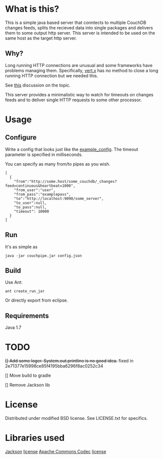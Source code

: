 What is this?
=============
This is a simple java based server that conntects to multiple CouchDB changes feeds, splits the recieved data into single packages and delivers them to some output http server.
This server is intended to be used on the same host as the target http server.

## Why?
Long running HTTP connections are unusual and some frameworks have problems managing them.
Specifically, [vert.x](http://www.vertx.io) has no method to close a long running HTTP connection but we needed this.

See [this](https://groups.google.com/forum/#!topic/vertx/MUVdf4xg_7w) discussion on the topic.


This server provides a minimalistic way to watch for timeouts on changes feeds and to deliver single HTTP requests to some other processor.

Usage
=====
## Configure
Write a config that looks just like the [example_config](example_config.json).
The timeout parameter is specified in milliseconds.

You can specify as many from/to pipes as you wish.

    [
      {
        "from":"http://some.host/some_couchdb/_changes?feed=continuous&heartbeat=1000",
        "from_user":"user",
        "from_pass":"examplepass",
        "to":"http://localhost:9090/some_server",
        "to_user":null,
        "to_pass":null,
        "timeout": 10000
      }
    ]

## Run
It's as simple as

    java -jar couchpipe.jar config.json

## Build

Use Ant:

    ant create_run_jar

Or directly export from eclipse.

## Requirements
Java 1.7


TODO
====
~~[] Add some loger. System.out.printline is no good idea.~~ fixed in 2e71377e15998ce85f4195bba6296f8ac0252c34

[] Move build to gradle

[] Remove Jackson lib

License
=======
Distributed under modified BSD license. See LICENSE.txt for specifics.

Libraries used
==============
[Jackson](http://jackson.codehaus.org/) [license](http://www.apache.org/licenses/LICENSE-2.0)
[Apache Commons Codec](https://commons.apache.org/proper/commons-codec/) [license](http://www.apache.org/licenses/LICENSE-2.0)
